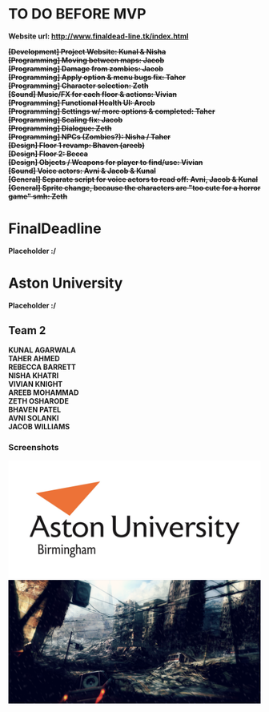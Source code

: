 # TO DO BEFORE MVP
<b> Website url: http://www.finaldead-line.tk/index.html <br/>




<strike><b>[Development]</b> Project Website:  Kunal & Nisha<br/></strike>
<strike><b>[Programming]</b> Moving between maps:  Jacob<br/></strike>
<strike><b>[Programming]</b> Damage from zombies:  Jacob<br/></strike>
<strike><b>[Programming]</b> Apply option & menu bugs fix:  Taher<br/></strike>
<strike><b>[Programming]</b> Character selection:  Zeth <br/></strike>
<strike><b>[Sound]</b> Music/FX for each floor & actions: Vivian<br/></strike>
<strike><b>[Programming]</b> Functional Health UI:  Areeb <br/></strike>
<strike><b>[Programming]</b> Settings w/ more options & completed:  Taher  <br/></strike>
<strike><b>[Programming]</b> Scaling fix: Jacob <br/></strike>
<strike><b>[Programming]</b> Dialogue: Zeth<br/></strike>
<strike><b>[Programming]</b> NPCs (Zombies?):  Nisha / Taher <br/></strike>
<strike><b>[Design]</b> Floor 1 revamp:  Bhaven (areeb) <br/></strike>
<strike><b>[Design]</b> Floor 2:  Becca <br/></strike>
<strike><b>[Design]</b> Objects / Weapons for player to find/use:  Vivian <br/></strike>
<strike><b>[Sound]</b> Voice actors:  Avni & Jacob & Kunal <br/></strike>
<strike><b>[General]</b> Separate script for voice actors to read off:  Avni, Jacob & Kunal <br/></strike>
<strike><b>[General]</b> Sprite change, because the characters are "too cute for a horror game" smh:  Zeth<br/></strike>



# FinalDeadline

Placeholder :/

# Aston University

Placeholder :/

## Team 2

KUNAL AGARWALA <br/>
TAHER AHMED <br/>
REBECCA BARRETT <br/>
NISHA KHATRI <br/>
VIVIAN KNIGHT <br/>
AREEB MOHAMMAD <br/>
ZETH OSHARODE <br/>
BHAVEN PATEL <br/>
AVNI SOLANKI <br/>
JACOB WILLIAMS <br/>

### Screenshots
![](core/assets/images/aston_resized.jpg)
![](core/assets/images/gamemenu.png)
